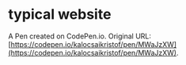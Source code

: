 # typical website

A Pen created on CodePen.io. Original URL: [https://codepen.io/kalocsaikristof/pen/MWaJzXW](https://codepen.io/kalocsaikristof/pen/MWaJzXW).


